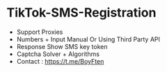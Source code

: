  # TikTok-SMS-Registration
- Support Proxies
- Numbers + Input Manual Or Using Third Party API 
- Response Show SMS key token  
- Captcha Solver + Algorithms
- Contact : https://t.me/BoyFten

